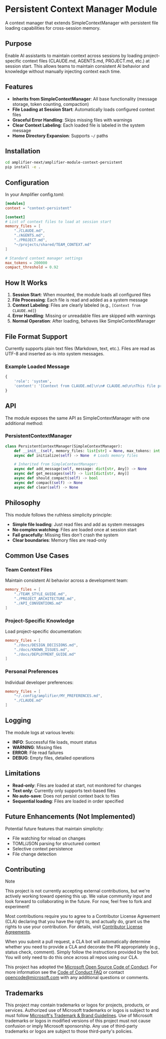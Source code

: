 # Persistent Context Manager Module

A context manager that extends SimpleContextManager with persistent file loading capabilities for cross-session memory.

## Purpose

Enable AI assistants to maintain context across sessions by loading project-specific context files (CLAUDE.md, AGENTS.md, PROJECT.md, etc.) at session start. This allows teams to maintain consistent AI behavior and knowledge without manually injecting context each time.

## Features

- **Inherits from SimpleContextManager**: All base functionality (message storage, token counting, compaction)
- **File Loading at Session Start**: Automatically loads configured context files
- **Graceful Error Handling**: Skips missing files with warnings
- **Clear Context Labeling**: Each loaded file is labeled in the system message
- **Home Directory Expansion**: Supports `~/` paths

## Installation

```bash
cd amplifier-next/amplifier-module-context-persistent
pip install -e .
```

## Configuration

In your Amplifier config.toml:

```toml
[modules]
context = "context-persistent"

[context]
# List of context files to load at session start
memory_files = [
    "./CLAUDE.md",
    "./AGENTS.md",
    "./PROJECT.md",
    "~/projects/shared/TEAM_CONTEXT.md"
]

# Standard context manager settings
max_tokens = 200000
compact_threshold = 0.92
```

## How It Works

1. **Session Start**: When mounted, the module loads all configured files
2. **File Processing**: Each file is read and added as a system message
3. **Context Labeling**: Files are clearly labeled (e.g., `[Context from CLAUDE.md]`)
4. **Error Handling**: Missing or unreadable files are skipped with warnings
5. **Normal Operation**: After loading, behaves like SimpleContextManager

## File Format Support

Currently supports plain text files (Markdown, text, etc.). Files are read as UTF-8 and inserted as-is into system messages.

### Example Loaded Message

```python
{
    'role': 'system',
    'content': '[Context from CLAUDE.md]\n\n# CLAUDE.md\n\nThis file provides guidance...'
}
```

## API

The module exposes the same API as SimpleContextManager with one additional method:

### PersistentContextManager

```python
class PersistentContextManager(SimpleContextManager):
    def __init__(self, memory_files: list[str] = None, max_tokens: int = 200_000, compact_threshold: float = 0.92)
    async def initialize(self) -> None  # Loads memory files

    # Inherited from SimpleContextManager:
    async def add_message(self, message: dict[str, Any]) -> None
    async def get_messages(self) -> list[dict[str, Any]]
    async def should_compact(self) -> bool
    async def compact(self) -> None
    async def clear(self) -> None
```

## Philosophy

This module follows the ruthless simplicity principle:
- **Simple file loading**: Just read files and add as system messages
- **No complex watching**: Files are loaded once at session start
- **Fail gracefully**: Missing files don't crash the system
- **Clear boundaries**: Memory files are read-only

## Common Use Cases

### Team Context Files

Maintain consistent AI behavior across a development team:

```toml
memory_files = [
    "./TEAM_STYLE_GUIDE.md",
    "./PROJECT_ARCHITECTURE.md",
    "./API_CONVENTIONS.md"
]
```

### Project-Specific Knowledge

Load project-specific documentation:

```toml
memory_files = [
    "./docs/DESIGN_DECISIONS.md",
    "./docs/KNOWN_ISSUES.md",
    "./docs/DEPLOYMENT_GUIDE.md"
]
```

### Personal Preferences

Individual developer preferences:

```toml
memory_files = [
    "~/.config/amplifier/MY_PREFERENCES.md",
    "./CLAUDE.md"
]
```

## Logging

The module logs at various levels:
- **INFO**: Successful file loads, mount status
- **WARNING**: Missing files
- **ERROR**: File read failures
- **DEBUG**: Empty files, detailed operations

## Limitations

- **Read-only**: Files are loaded at start, not monitored for changes
- **Text only**: Currently only supports text-based files
- **No auto-save**: Does not persist context back to files
- **Sequential loading**: Files are loaded in order specified

## Future Enhancements (Not Implemented)

Potential future features that maintain simplicity:
- File watching for reload on changes
- TOML/JSON parsing for structured context
- Selective context persistence
- File change detection

## Contributing

> [!NOTE]
> This project is not currently accepting external contributions, but we're actively working toward opening this up. We value community input and look forward to collaborating in the future. For now, feel free to fork and experiment!

Most contributions require you to agree to a
Contributor License Agreement (CLA) declaring that you have the right to, and actually do, grant us
the rights to use your contribution. For details, visit [Contributor License Agreements](https://cla.opensource.microsoft.com).

When you submit a pull request, a CLA bot will automatically determine whether you need to provide
a CLA and decorate the PR appropriately (e.g., status check, comment). Simply follow the instructions
provided by the bot. You will only need to do this once across all repos using our CLA.

This project has adopted the [Microsoft Open Source Code of Conduct](https://opensource.microsoft.com/codeofconduct/).
For more information see the [Code of Conduct FAQ](https://opensource.microsoft.com/codeofconduct/faq/) or
contact [opencode@microsoft.com](mailto:opencode@microsoft.com) with any additional questions or comments.

## Trademarks

This project may contain trademarks or logos for projects, products, or services. Authorized use of Microsoft
trademarks or logos is subject to and must follow
[Microsoft's Trademark & Brand Guidelines](https://www.microsoft.com/legal/intellectualproperty/trademarks/usage/general).
Use of Microsoft trademarks or logos in modified versions of this project must not cause confusion or imply Microsoft sponsorship.
Any use of third-party trademarks or logos are subject to those third-party's policies.
